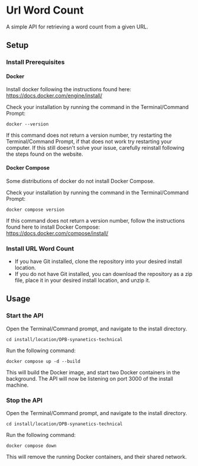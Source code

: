 # Url Word Count
A simple API for retrieving a word count from a given URL.

## Setup

### Install Prerequisites
#### Docker
Install docker following the instructions found here: https://docs.docker.com/engine/install/

Check your installation by running the command in the Terminal/Command Prompt:
```
docker --version
```
If this command does not return a version number, try restarting the Terminal/Command Prompt, if that does not work try restarting your computer.
If this still doesn't solve your issue, carefully reinstall following the steps found on the website.

#### Docker Compose
Some distributions of docker do not install Docker Compose.

Check your installation by running the command in the Terminal/Command Prompt:
```
docker compose version
```
If this command does not return a version number, follow the instructions found here to install Docker Compose: https://docs.docker.com/compose/install/

### Install URL Word Count
- If you have Git installed, clone the repository into your desired install location.
- If you do not have Git installed, you can download the repository as a zip file, place it in your desired install location, and unzip it.

## Usage

### Start the API
Open the Terminal/Command prompt, and navigate to the install directory.
```
cd install/location/DPB-synanetics-technical
```
Run the following command:
```
docker compose up -d --build
```
This will build the Docker image, and start two Docker containers in the background.
The API will now be listening on port 3000 of the install machine. 

### Stop the API
Open the Terminal/Command prompt, and navigate to the install directory.
```
cd install/location/DPB-synanetics-technical
```
Run the following command:
```
docker compose down
```
This will remove the running Docker containers, and their shared network.